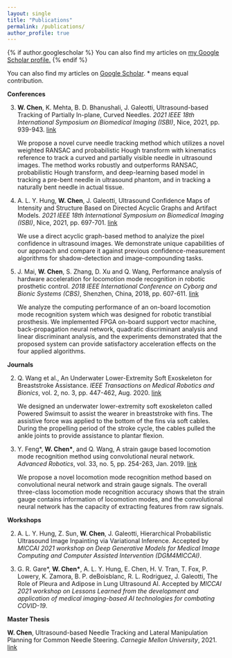 ```yaml
---
layout: single
title: "Publications"
permalink: /publications/
author_profile: true
---
```


{% if author.googlescholar %}
  You can also find my articles on <u><a href="{{author.googlescholar}}">my Google Scholar profile</a>.</u>
{% endif %}

<!-- {% include base_path %}

{% for post in site.publications reversed %}
  {% include archive-single.html %}
{% endfor %} -->

You can also find my articles on [Google Scholar](https://scholar.google.com/citations?user=jS9csA4AAAAJ&hl=en). \* means equal contribution.

**Conferences**

3. **W. Chen**, K. Mehta, B. D. Bhanushali, J. Galeotti, Ultrasound-based Tracking of Partially In-plane, Curved Needles. *2021 IEEE 18th International Symposium on Biomedical Imaging (ISBI)*, Nice, 2021, pp. 939-943. [link](https://ieeexplore.ieee.org/abstract/document/9433804)

    We propose a novel curve needle tracking method which utilizes a novel weighted RANSAC and probabilistic Hough transform with kinematics reference to track a curved and partially visible needle in ultrasound images. 
    The method works robustly and outperforms RANSAC, probabilistic Hough transform, and deep-learning based model in tracking a pre-bent needle in ultrasound phantom, and in tracking a naturally bent needle in actual tissue.

2. A. L. Y. Hung, **W. Chen**, J. Galeotti, Ultrasound Confidence Maps of Intensity and Structure Based on Directed Acyclic Graphs and Artifact Models. *2021 IEEE 18th International Symposium on Biomedical Imaging (ISBI)*, Nice, 2021, pp. 697-701. [link](https://arxiv.org/pdf/2011.11956.pdf) 

    We use a direct acyclic graph-based method to analyize the pixel confidence in ultrasound images. We demonstrate unique capabilities of our approach and compare it against previous confidence-measurement algorithms for shadow-detection and image-compounding tasks.

1. J. Mai, **W. Chen**, S. Zhang, D. Xu and Q. Wang, Performance analysis of hardware acceleration for locomotion mode recognition in robotic prosthetic control. *2018 IEEE International Conference on Cyborg and Bionic Systems (CBS)*, Shenzhen, China, 2018, pp. 607-611. [link](https://ieeexplore.ieee.org/abstract/document/8612257?casa_token=4oRbYfiN1HQAAAAA:EWHcB37LQNATyO7mY_GeaKUKzDWqhqBITOBm7TEar1kNbSKVDzcb_vSNTLvw3U2PL6u_rU4)

    We analyze the computing performance of an on-board locomotion mode recognition system which was designed for robotic transtibial prosthesis. We implemented FPGA on-board support vector machine, back-propagation neural network, quadratic discriminant analysis and linear discriminant analysis, and the experiments demonstrated that the proposed system can provide satisfactory acceleration effects on the four applied algorithms.

**Journals**

2. Q. Wang et al., An Underwater Lower-Extremity Soft Exoskeleton for Breaststroke Assistance. *IEEE Transactions on Medical Robotics and Bionics*, vol. 2, no. 3, pp. 447-462, Aug. 2020. [link](https://ieeexplore.ieee.org/document/9090211)

    We designed an underwater lower-extremity soft exoskeleton called Powered Swimsuit to assist the wearer in breaststroke with fins. The assistive force was applied to the bottom of the fins via soft cables. During the propelling period of the stroke cycle, the cables pulled the ankle joints to provide assistance to plantar flexion. 

1. Y. Feng\*, **W. Chen\***, and Q. Wang, A strain gauge based locomotion mode recognition method using convolutional neural network. *Advanced Robotics*, vol. 33, no. 5, pp. 254-263, Jan. 2019. [link](https://www.tandfonline.com/doi/abs/10.1080/01691864.2018.1563500)


    We propose a novel locomotion mode recognition method based on convolutional neural network and strain gauge signals. The overall three-class locomotion mode recognition accuracy shows that the strain gauge contains information of locomotion modes, and the convolutional neural network has the capacity of extracting features from raw signals.


**Workshops**

2. A. L. Y. Hung, Z. Sun, **W. Chen**, J. Galeotti, Hierarchical Probabilistic Ultrasound Image Inpainting via Variational Inference. Accepted by *MICCAI 2021 workshop on Deep Generative Models for Medical Image Computing and Computer Assisted Intervention (DGM4MICCAI)*.


1. G. R. Gare\*, **W. Chen\***, A. L. Y. Hung, E. Chen, H. V. Tran, T. Fox, P. Lowery, K. Zamora, B. P. deBoisblanc, R. L. Rodriguez, J. Galeotti, The Role of Pleura and Adipose in Lung Ultrasound AI. Accepted by *MICCAI 2021 workshop on Lessons Learned from the development and application of medical imaging-based AI technologies for combating COVID-19*.


**Master Thesis**

**W. Chen**, Ultrasound-based Needle Tracking and Lateral Manipulation Planning for Common Needle Steering. *Carnegie Mellon University*, 2021. [link](https://www.ri.cmu.edu/publications/ultrasound-based-needle-tracking-and-lateral-manipulation-planning-for-common-needle-steering/)